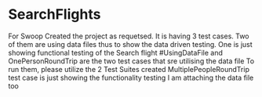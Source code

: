 # SearchFlights
For Swoop
Created the project as requetsed.
It is having 3 test cases. Two of them are using data files thus to show the data driven testing.
One is just showing functional testing of the Search flight
#UsingDataFile and OnePersonRoundTrip are the two test cases that sre utilising the data file
To run them, please utilize the 2 Test Suites created
MultiplePeopleRoundTrip test case is just showing the functionality testing
I am attaching the data file too
